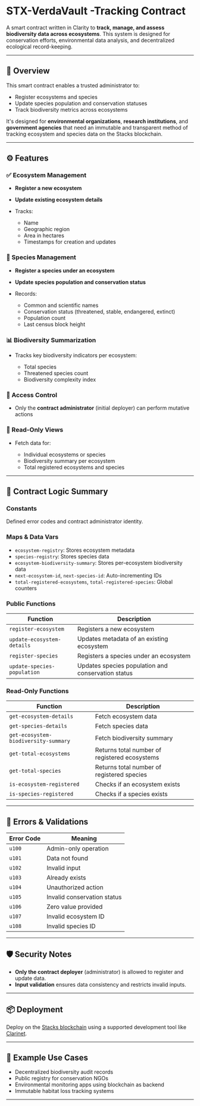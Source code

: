 
#  STX-VerdaVault -Tracking Contract

A smart contract written in Clarity to **track, manage, and assess biodiversity data across ecosystems**. This system is designed for conservation efforts, environmental data analysis, and decentralized ecological record-keeping.

---

## 📘 Overview

This smart contract enables a trusted administrator to:

* Register ecosystems and species
* Update species population and conservation statuses
* Track biodiversity metrics across ecosystems

It's designed for **environmental organizations**, **research institutions**, and **government agencies** that need an immutable and transparent method of tracking ecosystem and species data on the Stacks blockchain.

---

## ⚙️ Features

### ✅ Ecosystem Management

* **Register a new ecosystem**
* **Update existing ecosystem details**
* Tracks:

  * Name
  * Geographic region
  * Area in hectares
  * Timestamps for creation and updates

### 🐾 Species Management

* **Register a species under an ecosystem**
* **Update species population and conservation status**
* Records:

  * Common and scientific names
  * Conservation status (threatened, stable, endangered, extinct)
  * Population count
  * Last census block height

### 📊 Biodiversity Summarization

* Tracks key biodiversity indicators per ecosystem:

  * Total species
  * Threatened species count
  * Biodiversity complexity index

### 🔐 Access Control

* Only the **contract administrator** (initial deployer) can perform mutative actions

### 🔎 Read-Only Views

* Fetch data for:

  * Individual ecosystems or species
  * Biodiversity summary per ecosystem
  * Total registered ecosystems and species

---

## 🧠 Contract Logic Summary

### Constants

Defined error codes and contract administrator identity.

### Maps & Data Vars

* `ecosystem-registry`: Stores ecosystem metadata
* `species-registry`: Stores species data
* `ecosystem-biodiversity-summary`: Stores per-ecosystem biodiversity data
* `next-ecosystem-id`, `next-species-id`: Auto-incrementing IDs
* `total-registered-ecosystems`, `total-registered-species`: Global counters

### Public Functions

| Function                    | Description                                        |
| --------------------------- | -------------------------------------------------- |
| `register-ecosystem`        | Registers a new ecosystem                          |
| `update-ecosystem-details`  | Updates metadata of an existing ecosystem          |
| `register-species`          | Registers a species under an ecosystem             |
| `update-species-population` | Updates species population and conservation status |

### Read-Only Functions

| Function                             | Description                                   |
| ------------------------------------ | --------------------------------------------- |
| `get-ecosystem-details`              | Fetch ecosystem data                          |
| `get-species-details`                | Fetch species data                            |
| `get-ecosystem-biodiversity-summary` | Fetch biodiversity summary                    |
| `get-total-ecosystems`               | Returns total number of registered ecosystems |
| `get-total-species`                  | Returns total number of registered species    |
| `is-ecosystem-registered`            | Checks if an ecosystem exists                 |
| `is-species-registered`              | Checks if a species exists                    |

---

## 🚫 Errors & Validations

| Error Code | Meaning                     |
| ---------- | --------------------------- |
| `u100`     | Admin-only operation        |
| `u101`     | Data not found              |
| `u102`     | Invalid input               |
| `u103`     | Already exists              |
| `u104`     | Unauthorized action         |
| `u105`     | Invalid conservation status |
| `u106`     | Zero value provided         |
| `u107`     | Invalid ecosystem ID        |
| `u108`     | Invalid species ID          |

---

## 🛡️ Security Notes

* **Only the contract deployer** (administrator) is allowed to register and update data.
* **Input validation** ensures data consistency and restricts invalid inputs.

---

## 📦 Deployment

Deploy on the [Stacks blockchain](https://docs.stacks.co/) using a supported development tool like [Clarinet](https://docs.stacks.co/clarity/clarinet-cli/overview).

---

## 🧪 Example Use Cases

* Decentralized biodiversity audit records
* Public registry for conservation NGOs
* Environmental monitoring apps using blockchain as backend
* Immutable habitat loss tracking systems

---
